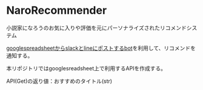 # NaroRecommender
小説家になろうのお気に入りや評価を元にパーソナライズされたリコメンドシステム


[googlespreadsheetからslackとlineにポストするbot](https://github.com/msnaru/Management-for-healthcare)を利用して、リコメンドを通知する。

本リポジトリではgooglesreadsheet上で利用するAPIを作成する。

API(Get)の返り値：おすすめのタイトル(str)
